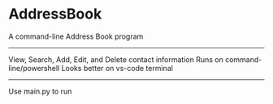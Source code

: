 # AddressBook
A command-line Address Book program

---

View, Search, Add, Edit, and Delete contact information
Runs on command-line/powershell
Looks better on vs-code terminal

---

Use main.py to run
